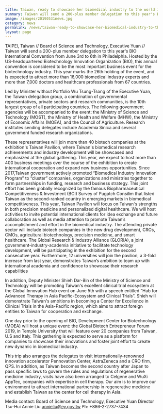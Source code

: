 ```yaml
---
title: Taiwan, ready to showcase her biomedical industry to the world in 2019 US BIO International Convention
summary: Taiwan will send a 200-plus member delegation to this year's BIO International Convention from June 3rd to 6th in Philadelphia.
image: /images/20190531news.jpg
category: news
permalink: /news/taiwan-ready-to-showcase-her-biomedical-industry-to-the-world-in-2019-us-bio-international-convention/
layout: page
---
```

TAIPEI, Taiwan // Board of Science and Technology, Executive Yuan // Taiwan will send a 200-plus member delegation to this year's BIO International Convention from June 3rd to 6th in Philadelphia. Hosted by the US-headquartered Biotechnology Innovation Organization (BIO), this annual convention is considered to be the most  important business event for the biotechnology industry. This year marks the 26th holding of the event, and is expected to attract more than 16,000 biomedical industry experts and more than 7,000 doctors and healthcare professionals from 67 countries.

Led by Minister without Portfolio Wu Tsung-Tsong of the Executive Yuan, the Taiwan delegation group, a combination of governmental representatives, private sectors and research communities, is the 10th largest group of all participating countries. The following government agencies will be accompanied to the event: the Ministry of Science and Technology (MOST), the Ministry of Health and Welfare (MHW), the Ministry of Economic Affairs (MOEA), and the Council of Agriculture. Research institutes sending delegates include Academia Sinica and several government funded research organizations.

These representatives will join more than 40 biotech companies at the exhibition's Taiwan Pavilion, where Taiwan's biomedical research achievements and industry development will be showcased and emphasized at the global gathering. This year, we expect to host more than 400 business meetings over the course of the exhibition to create international cooperation and expand new business opportunities. Since 2017,Taiwan government actively promoted “Biomedical Industry Innovation Program” to “cluster” companies, organizations and ministries together to form partnerships in funding, research and business strategy. This joint effort has been globally recognized by the famous Biopharmaceutical Competitiveness & Investment (BCI) Survey of Pugatch Consilim that listed Taiwan as the second-ranked country in emerging markets in biomedical competitiveness. This year, Taiwan Pavilion will focus on Taiwan's strengths in both precision medicine and personalized digital healthcare. We will host activities to invite potential international clients for idea exchange and future collaboration as well as media attention to promote Taiwan’s accomplishment and effort in the biomedical industry.  The attending private sector will include biotech companies in the new drug development, CROs, CMOs, agricultural biotechnology, precision medicine, and smart healthcare. The Global Research & Industry Alliance (GLORIA), a joint government-industry-academia initiative to facilitate technology development, will be participating in the exhibition for the second consecutive year. Furthermore, 12 universities will join the pavilion, a 3-fold increase from last year, demonstrates Taiwan’s ambition to team up with international academia and confidence to showcase their research capabilities

In addition, Deputy Minister Shieh Dar-Bin of the Ministry of Science and Technology will be promoting Taiwan's excellent clinical trial ecosystem at the Global Innovation Hub event on June 5th with a speech entitled “Hub for Advanced Therapy in Asia Pacific-Ecosystem and Clinical Trials”. Shieh will demonstrate Taiwan's ambitions in becoming a Center for Excellence in Clinical Trials in the Asia-Pacific region, which aims to attract foreign entities to Taiwan for cooperation and exchange.

One day prior to the opening of BIO, Development Center for Biotechnology (MOEA) will host a unique event: the Global Biotech Entrepreneur Forum 2019, in Temple University that will feature over 20 companies from Taiwan, U.S and Italy. This gathering is expected to serve as a platform for companies to showcase their innovations and foster joint effort to create new dynamic in biomedical industry.

This trip also arranges the delegates to visit internationally-renowned innovation accelerator Pennovation Center, AstraZeneca and a CRO firm, QPS. In addition, as Taiwan becomes the second country after Japan to pass specific laws to govern the rules and regulations of regenerative medicine industry, visits have also been arranged to Celgene and WuXi AppTec, companies with expertise in cell therapy. Our aim is to improve our environment to attract international partnership in regenerative medicine and establish Taiwan as the center for cell therapy in Asia.

Media contact:
Board of Science and Technology, Executive Yuan
Director Tsu-Hui Annie Liu
annieliu@ey.gov.tw
Ph: +886-2-2737-7434
